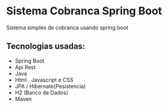 # Sistema Cobranca Spring Boot
Sistema simples de cobranca usando spring boot 

## Tecnologias usadas:
 - Spring Boot 
 - Api Rest
 - Java
 - Html , Javascript e CSS
 - JPA / Hibernate(Pesistencia)
 - H2 (Banco de Dados)
 - Maven


